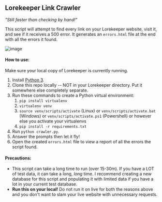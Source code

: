 ## Lorekeeper Link Crawler
_"Still faster than checking by hand!"_

This script will attempt to find every link on your Lorekeeper website, visit it, and see if it receives a 500 error. It generates an `errors.html` file at the end with all the errors it found.

![image](https://github.com/user-attachments/assets/c4ef3db6-8986-421b-a193-3cb0d08b6893)

#### How to use:

Make sure your local copy of Lorekeeper is currently running.

1. Install [Python 3](https://www.python.org/downloads/).
2. Clone this repo locally -- NOT in your Lorekeeper directory. Put it somewhere else completely separate.
3. Run these commands to create a Python virtual environment:
    1. `pip install virtualenv`
    2. `virtualenv venv`
    3. `source venv/scripts/activate` (Linux) or `venv/scripts/activate.bat` (Windows) or `venv/scripts/activate.ps1` (Powershell) or however else you activate your virtualenvs
    4. `pip install -r requirements.txt`
4. Run `python crawler.py`.
5. Answer the prompts then let it fly!
6. Open the created `errors.html` file to view a report of all the errors the script found.

#### Precautions:
- This script can take a long time to run (over 15-30m). If you have a LOT of test data, it can take a long, _long_ time. I recommend creating a new database for this script and populating it with limited data if you have a lot in your current test database.
- **Run this on your local!** Do not run it on live for both the reasons above and you don't want to slam your live website with unnecessary requests.
